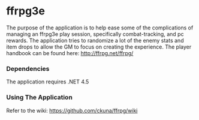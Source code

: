 # ffrpg3e
The purpose of the application is to help ease some of the complications of managing an ffrpg3e play session, specifically combat-tracking, and pc rewards. The application tries to randomize a lot of the enemy stats and item drops to allow the GM to focus on creating the experience. The player handbook can be found here: http://ffrpg.net/ffrpg/

### Dependencies
The application requires .NET 4.5

### Using The Application
Refer to the wiki: https://github.com/ckuna/ffrpg/wiki
